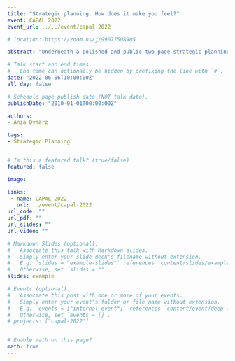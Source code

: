 ```yaml
---
title: "Strategic planning: How does it make you feel?"
event: CAPAL 2022
event_url: ../../event/capal-2022

# location: https://zoom.us/j/99077508905

abstract: "Underneath a polished and public two page strategic planning document you can find personal stories, emotional responses, systemic critique, and a (missed?) opportunity to truly value the work and voices of library workers. In the Fall of 2018 two researchers set out to find out more about strategic planning through semi-structured interviews with library workers at two Canadian university libraries. This paper will present preliminary results of this research focusing specifically on what strategic planning means to library workers. By centring library workers within the discourse on strategic planning we move away from an administrative understanding of strategic planning, or a purely discursive one, towards one that makes visible the labour of library workers. This centring can help us better understand the impact of these organizational processes on our workplaces and can help us think about how the work and voices of individual library workers can be valued. The preliminary results I will be sharing will focus on three themes: The pitfalls of process, the impact on library workers, and the hopes… for strategic planning and for our organizations as a whole."

# Talk start and end times.
#   End time can optionally be hidden by prefixing the line with `#`.
date: "2022-06-06T10:00:00Z"
all_day: false

# Schedule page publish date (NOT talk date).
publishDate: "2010-01-01T00:00:00Z"

authors:
- Ania Dymarz

tags: 
- Strategic Planning


# Is this a featured talk? (true/false)
featured: false

image:

links:
 - name: CAPAL 2022
   url: ../event/capal-2022
url_code: ""
url_pdf: ""
url_slides: ""
url_video: ""

# Markdown Slides (optional).
#   Associate this talk with Markdown slides.
#   Simply enter your slide deck's filename without extension.
#   E.g. `slides = "example-slides"` references `content/slides/example-slides.md`.
#   Otherwise, set `slides = ""`.
slides: example

# Events (optional).
#   Associate this post with one or more of your events.
#   Simply enter your event's folder or file name without extension.
#   E.g. `events = ["internal-event"]` references `content/event/deep-learning/index.md`.
#   Otherwise, set `events = []`.
# projects: ["capal-2022"]


# Enable math on this page?
math: true
---
```


